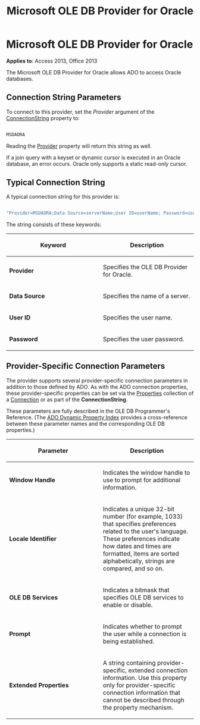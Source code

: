 ﻿---
title: Microsoft OLE DB Provider for Oracle
TOCTitle: Microsoft OLE DB Provider for Oracle
ms:assetid: 97508e3f-077f-9b85-f4dd-8dd01a201aba
ms:mtpsurl: https://msdn.microsoft.com/library/JJ249674(v=office.15)
ms:contentKeyID: 48546465
ms.date: 09/18/2015
mtps_version: v=office.15
---

# Microsoft OLE DB Provider for Oracle

**Applies to**: Access 2013, Office 2013

The Microsoft OLE DB Provider for Oracle allows ADO to access Oracle databases.

## Connection String Parameters

To connect to this provider, set the *Provider* argument of the [ConnectionString](connectionstring-property-ado.md) property to:

```vb 
 
MSDAORA 
```

Reading the [Provider](provider-property-ado.md) property will return this string as well.

If a join query with a keyset or dynamic cursor is executed in an Oracle database, an error occurs. Oracle only supports a static read-only cursor.

## Typical Connection String

A typical connection string for this provider is:

```vb 
 
"Provider=MSDAORA;Data Source=serverName;User ID=userName; Password=userPassword;" 
```

The string consists of these keywords:

<table>
<colgroup>
<col style="width: 50%" />
<col style="width: 50%" />
</colgroup>
<thead>
<tr class="header">
<th><p>Keyword</p></th>
<th><p>Description</p></th>
</tr>
</thead>
<tbody>
<tr class="odd">
<td><p><strong>Provider</strong></p></td>
<td><p>Specifies the OLE DB Provider for Oracle.</p></td>
</tr>
<tr class="even">
<td><p><strong>Data Source</strong></p></td>
<td><p>Specifies the name of a server.</p></td>
</tr>
<tr class="odd">
<td><p><strong>User ID</strong></p></td>
<td><p>Specifies the user name.</p></td>
</tr>
<tr class="even">
<td><p><strong>Password</strong></p></td>
<td><p>Specifies the user password.</p></td>
</tr>
</tbody>
</table>


## Provider-Specific Connection Parameters

The provider supports several provider-specific connection parameters in addition to those defined by ADO. As with the ADO connection properties, these provider-specific properties can be set via the [Properties](properties-collection-ado.md) collection of a [Connection](connection-object-ado.md) or as part of the **ConnectionString**.

These parameters are fully described in the OLE DB Programmer's Reference. (The [ADO Dynamic Property Index](ado-dynamic-property-index.md) provides a cross-reference between these parameter names and the corresponding OLE DB properties.)

<table>
<colgroup>
<col style="width: 50%" />
<col style="width: 50%" />
</colgroup>
<thead>
<tr class="header">
<th><p>Parameter</p></th>
<th><p>Description</p></th>
</tr>
</thead>
<tbody>
<tr class="odd">
<td><p><strong>Window Handle</strong></p></td>
<td><p>Indicates the window handle to use to prompt for additional information.</p></td>
</tr>
<tr class="even">
<td><p><strong>Locale Identifier</strong></p></td>
<td><p>Indicates a unique 32-bit number (for example, 1033) that specifies preferences related to the user's language. These preferences indicate how dates and times are formatted, items are sorted alphabetically, strings are compared, and so on.</p></td>
</tr>
<tr class="odd">
<td><p><strong>OLE DB Services</strong></p></td>
<td><p>Indicates a bitmask that specifies OLE DB services to enable or disable.</p></td>
</tr>
<tr class="even">
<td><p><strong>Prompt</strong></p></td>
<td><p>Indicates whether to prompt the user while a connection is being established.</p></td>
</tr>
<tr class="odd">
<td><p><strong>Extended Properties</strong></p></td>
<td><p>A string containing provider-specific, extended connection information. Use this property only for provider-specific connection information that cannot be described through the property mechanism.</p></td>
</tr>
</tbody>
</table>

